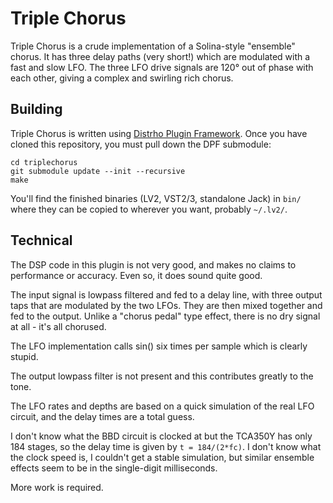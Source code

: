 Triple Chorus
=============

Triple Chorus is a crude implementation of a Solina-style "ensemble" chorus. It has three delay paths (very short!) which are modulated with a fast and slow LFO. The three LFO drive signals are 120° out of phase with each other, giving a complex and swirling rich chorus.

Building
--------

Triple Chorus is written using [Distrho Plugin Framework](https://github.com/DISTRHO/DPF). Once you have cloned this repository, you must pull down the DPF submodule:

    cd triplechorus   
    git submodule update --init --recursive
    make

You'll find the finished binaries (LV2, VST2/3, standalone Jack) in `bin/` where they can be copied to wherever you want, probably `~/.lv2/`.

Technical
---------

The DSP code in this plugin is not very good, and makes no claims to performance or accuracy. Even so, it does sound quite good.

The input signal is lowpass filtered and fed to a delay line, with three output taps that are modulated by the two LFOs. They are then mixed together and fed to the output. Unlike a "chorus pedal" type effect, there is no dry signal at all - it's all chorused.

The LFO implementation calls sin() six times per sample which is clearly stupid.

The output lowpass filter is not present and this contributes greatly to the tone.

The LFO rates and depths are based on a quick simulation of the real LFO circuit, and the delay times are a total guess.

I don't know what the BBD circuit is clocked at but the TCA350Y has only 184 stages, so the delay time is given by `t = 184/(2*fc)`. I don't know what the clock speed is, I couldn't get a stable simulation, but similar ensemble effects seem to be in the single-digit milliseconds.

More work is required.